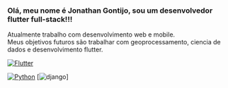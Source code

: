 <h3>Olá, meu nome é <b>Jonathan Gontijo</b>, sou um desenvolvedor flutter full-stack!!! </br></h3>
Atualmente trabalho com desenvolvimento web e mobile. </br>
Meus objetivos futuros são trabalhar com geoprocessamento, ciencia de dados e desenvolvimento flutter.

[![Flutter](https://img.shields.io/badge/Flutter-02569B?style=for-the-badge&logo=flutter&logoColor=white)](https://)

[![Python](http://ForTheBadge.com/images/badges/made-with-python.svg)](https://)
[![django](https://img.shields.io/badge/Django-092E20?style=for-the-badge&logo=django&logoColor=white)]


